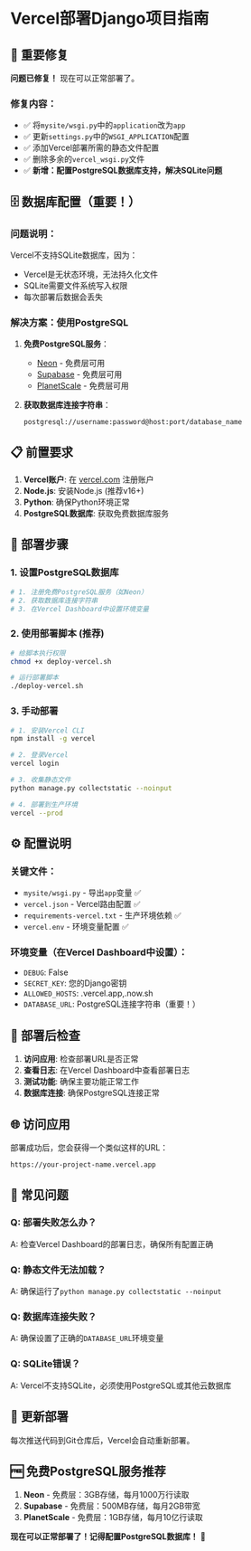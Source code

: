 # Vercel部署Django项目指南

## 🚨 重要修复

**问题已修复！** 现在可以正常部署了。

### 修复内容：
- ✅ 将`mysite/wsgi.py`中的`application`改为`app`
- ✅ 更新`settings.py`中的`WSGI_APPLICATION`配置
- ✅ 添加Vercel部署所需的静态文件配置
- ✅ 删除多余的`vercel_wsgi.py`文件
- ✅ **新增：配置PostgreSQL数据库支持，解决SQLite问题**

## 🗄️ 数据库配置（重要！）

### 问题说明：
Vercel不支持SQLite数据库，因为：
- Vercel是无状态环境，无法持久化文件
- SQLite需要文件系统写入权限
- 每次部署后数据会丢失

### 解决方案：使用PostgreSQL
1. **免费PostgreSQL服务**：
   - [Neon](https://neon.tech) - 免费层可用
   - [Supabase](https://supabase.com) - 免费层可用
   - [PlanetScale](https://planetscale.com) - 免费层可用

2. **获取数据库连接字符串**：
   ```
   postgresql://username:password@host:port/database_name
   ```

## 📋 前置要求

1. **Vercel账户**: 在 [vercel.com](https://vercel.com) 注册账户
2. **Node.js**: 安装Node.js (推荐v16+)
3. **Python**: 确保Python环境正常
4. **PostgreSQL数据库**: 获取免费数据库服务

## 🚀 部署步骤

### 1. 设置PostgreSQL数据库

```bash
# 1. 注册免费PostgreSQL服务（如Neon）
# 2. 获取数据库连接字符串
# 3. 在Vercel Dashboard中设置环境变量
```

### 2. 使用部署脚本 (推荐)

```bash
# 给脚本执行权限
chmod +x deploy-vercel.sh

# 运行部署脚本
./deploy-vercel.sh
```

### 3. 手动部署

```bash
# 1. 安装Vercel CLI
npm install -g vercel

# 2. 登录Vercel
vercel login

# 3. 收集静态文件
python manage.py collectstatic --noinput

# 4. 部署到生产环境
vercel --prod
```

## ⚙️ 配置说明

### 关键文件：
- `mysite/wsgi.py` - 导出`app`变量 ✅
- `vercel.json` - Vercel路由配置 ✅
- `requirements-vercel.txt` - 生产环境依赖 ✅
- `vercel.env` - 环境变量配置 ✅

### 环境变量（在Vercel Dashboard中设置）：
- `DEBUG`: False
- `SECRET_KEY`: 您的Django密钥
- `ALLOWED_HOSTS`: .vercel.app,.now.sh
- `DATABASE_URL`: PostgreSQL连接字符串（重要！）

## 🔧 部署后检查

1. **访问应用**: 检查部署URL是否正常
2. **查看日志**: 在Vercel Dashboard中查看部署日志
3. **测试功能**: 确保主要功能正常工作
4. **数据库连接**: 确保PostgreSQL连接正常

## 🌐 访问应用

部署成功后，您会获得一个类似这样的URL：
```
https://your-project-name.vercel.app
```

## 📝 常见问题

### Q: 部署失败怎么办？
A: 检查Vercel Dashboard的部署日志，确保所有配置正确

### Q: 静态文件无法加载？
A: 确保运行了`python manage.py collectstatic --noinput`

### Q: 数据库连接失败？
A: 确保设置了正确的`DATABASE_URL`环境变量

### Q: SQLite错误？
A: Vercel不支持SQLite，必须使用PostgreSQL或其他云数据库

## 🔄 更新部署

每次推送代码到Git仓库后，Vercel会自动重新部署。

## 🆓 免费PostgreSQL服务推荐

1. **Neon** - 免费层：3GB存储，每月1000万行读取
2. **Supabase** - 免费层：500MB存储，每月2GB带宽
3. **PlanetScale** - 免费层：1GB存储，每月10亿行读取

**现在可以正常部署了！记得配置PostgreSQL数据库！** 🎉

